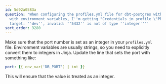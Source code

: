 ```yaml
---
id: 5d92a0583a
question: 'When configuring the profiles.yml file for dbt-postgres with jinja templates
  with environment variables, I''m getting "Credentials in profile \"PROFILE_NAME\",
  target: ''dev'', invalid: ''5432'' is not of type ''integer''"'
sort_order: 3280
---
```


Make sure that the port number is set as an integer in your `profiles.yml` file. Environment variables are usually strings, so you need to explicitly convert them to integers in Jinja. Update the line that sets the port with something like:

```yaml
port: {{ env_var('DB_PORT') | int }}
```

This will ensure that the value is treated as an integer.